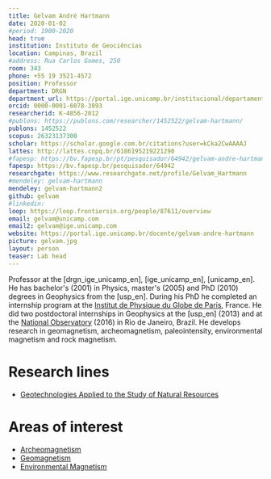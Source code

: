 ```yaml
---
title: Gelvam André Hartmann
date: 2020-01-02
#period: 1900-2020
head: true
institution: Instituto de Geociências
location: Campinas, Brazil
#address: Rua Carlos Gomes, 250
room: 343
phone: +55 19 3521-4572
position: Professor
department: DRGN
department_url: https://portal.ige.unicamp.br/institucional/departamentos/dgrn
orcid: 0000-0001-6078-3893
researcherid: K-4856-2012
#publons: https://publons.com/researcher/1452522/gelvam-hartmann/
publons: 1452522
scopus: 26323137300
scholar: https://scholar.google.com.br/citations?user=kCka2CwAAAAJ
lattes: http://lattes.cnpq.br/6186195219221290
#fapesp: https://bv.fapesp.br/pt/pesquisador/64942/gelvam-andre-hartmann/
fapesp: https://bv.fapesp.br/pesquisador/64942
researchgate: https://www.researchgate.net/profile/Gelvam_Hartmann
#mendeley: gelvam-hartmann
mendeley: gelvam-hartmann2
github: gelvam
#linkedin:
loop: https://loop.frontiersin.org/people/87611/overview
email: gelvam@unicamp.com
email2: gelvam@ige.unicamp.com
website: https://portal.ige.unicamp.br/docente/gelvam-andre-hartmann
picture: gelvam.jpg
layout: person
teaser: Lab head
---
```


Professor at the [drgn_ige_unicamp_en], [ige_unicamp_en], [unicamp_en].
He has bachelor's (2001) in Physics, master's (2005) and PhD (2010) degrees
in Geophysics from the [usp_en].
During his PhD he completed an internship program at the
[Institut de Physique du Globe de Paris](http://www.ipgp.fr/fr), France.
He did two postdoctoral internships in Geophysics at the [usp_en] (2013) and at
the [National Observatory](www.on.br) (2016) in Rio de Janeiro, Brazil.
He develops research in geomagnetism, archeomagnetism, paleointensity,
environmental magnetism and rock magnetism.

<!--
   -Professor doutor no [drgn_ige_unicamp] do [ige_unicamp], [unicamp].
   -Possui graduação em Física (2001), mestrado (2005) e doutorado (2010) em
   -Geofísica pela [usp], com estágio sanduíche durante o doutorado no
   -[Institut de Physique du Globe de Paris](http://www.ipgp.fr/fr).
   -Efetuou dois estágios de pós-doutorado em Geofísica na [usp] (2013) e no
   -[Observatório Nacional](www.on.br) (2016) no Rio de Janeiro, Brasil.
   -Desenvolve pesquisas em geomagnetismo, arqueomagnetismo, paleointensidade,
   -magnetismo ambiental e magnetismo de rochas.
   -->

# Research lines

<!--* [Geotecnologias aplicadas ao estudo dos recursos naturais](https://portal.ige.unicamp.br/linha-de-pesquisa/geotecnologias-aplicadas-ao-estudo-dos-recursos-naturais)-->

* [Geotechnologies Applied to the Study of Natural Resources](https://portal.ige.unicamp.br/en/linha-de-pesquisa/geotechnologies-applied-study-natural-resources)


# Areas of interest

<!--
   -* [Arqueomagnetismo](https://portal.ige.unicamp.br/areas-de-interesse/arqueomagnetismo)
   -* [Geomagnetismo](https://portal.ige.unicamp.br/areas-de-interesse/geomagnetismo)
   -* [Magnetismo Ambiental](https://portal.ige.unicamp.br/areas-de-interesse/magnetismo-ambiental)
   -->

* [Archeomagnetism](https://portal.ige.unicamp.br/en/areas-interest/archeomagnetism)
* [Geomagnetism](https://portal.ige.unicamp.br/en/areas-interest/geomagnetism)
* [Environmental Magnetism](https://portal.ige.unicamp.br/en/areas-interest/environmental-magnetism)

